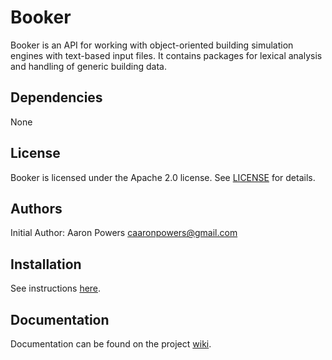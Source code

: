 # Booker

Booker is an API for working with object-oriented building simulation engines  with text-based input files.  It contains packages for lexical analysis and handling of generic building data.

## Dependencies

None

## License

Booker is licensed under the Apache 2.0 license.  See [LICENSE](LICENSE.md) for details.

## Authors

Initial Author: Aaron Powers <caaronpowers@gmail.com>

## Installation
See instructions [here](https://github.com/aaronpowers10/Booker/wiki/Installation).

## Documentation
Documentation can be found on the project [wiki](https://github.com/aaronpowers10/Booker/wiki).
